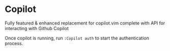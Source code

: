 # Copilot

Fully featured & enhanced replacement for copilot.vim complete with API for interacting with Github Copilot

Once copilot is running, run `:Copilot auth` to start the authentication process.
